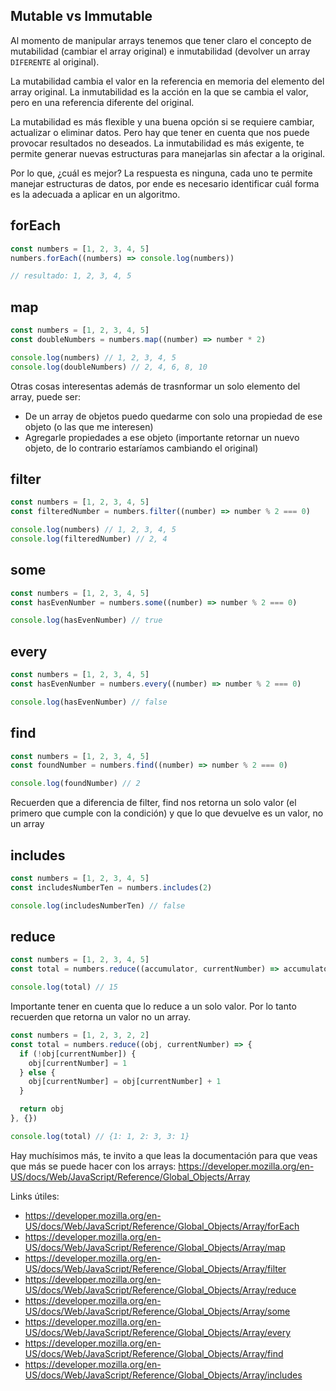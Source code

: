 ## Mutable vs Immutable
Al momento de manipular arrays tenemos que tener claro el concepto de mutabilidad (cambiar el array original) e inmutabilidad (devolver un array `DIFERENTE` al original).

La mutabilidad cambia el valor en la referencia en memoria del elemento del array original.
La inmutabilidad es la acción en la que se cambia el valor, pero en una referencia diferente del original.

La mutabilidad es más flexible y una buena opción si se requiere cambiar, actualizar o eliminar datos. Pero hay que tener en cuenta que nos puede provocar resultados no deseados. La inmutabilidad es más exigente, te permite generar nuevas estructuras para manejarlas sin afectar a la original.

Por lo que, ¿cuál es mejor? La respuesta es ninguna, cada uno te permite manejar estructuras de datos, por ende es necesario identificar cuál forma es la adecuada a aplicar en un algoritmo.

## forEach
```js
const numbers = [1, 2, 3, 4, 5]
numbers.forEach((numbers) => console.log(numbers))

// resultado: 1, 2, 3, 4, 5
```

## map
```js
const numbers = [1, 2, 3, 4, 5]
const doubleNumbers = numbers.map((number) => number * 2)

console.log(numbers) // 1, 2, 3, 4, 5
console.log(doubleNumbers) // 2, 4, 6, 8, 10
```

Otras cosas interesentas además de trasnformar un solo elemento del array, puede ser:
  - De un array de objetos puedo quedarme con solo una propiedad de ese objeto (o las que me interesen)
  - Agregarle propiedades a ese objeto (importante retornar un nuevo objeto, de lo contrario estaríamos cambiando el original)

## filter
```js
const numbers = [1, 2, 3, 4, 5]
const filteredNumber = numbers.filter((number) => number % 2 === 0)

console.log(numbers) // 1, 2, 3, 4, 5
console.log(filteredNumber) // 2, 4
```

## some
```js
const numbers = [1, 2, 3, 4, 5]
const hasEvenNumber = numbers.some((number) => number % 2 === 0)

console.log(hasEvenNumber) // true
```

## every
```js
const numbers = [1, 2, 3, 4, 5]
const hasEvenNumber = numbers.every((number) => number % 2 === 0)

console.log(hasEvenNumber) // false
```

## find
```js
const numbers = [1, 2, 3, 4, 5]
const foundNumber = numbers.find((number) => number % 2 === 0)

console.log(foundNumber) // 2
```

Recuerden que a diferencia de filter, find nos retorna un solo valor (el primero que cumple con la condición) y que lo que devuelve es un valor, no un array

## includes
```js
const numbers = [1, 2, 3, 4, 5]
const includesNumberTen = numbers.includes(2)

console.log(includesNumberTen) // false
```

## reduce
```js
const numbers = [1, 2, 3, 4, 5]
const total = numbers.reduce((accumulator, currentNumber) => accumulator + currentNumber, 0)

console.log(total) // 15
```

Importante tener en cuenta que lo reduce a un solo valor. Por lo tanto recuerden que retorna un valor no un array.

```js
const numbers = [1, 2, 3, 2, 2]
const total = numbers.reduce((obj, currentNumber) => {
  if (!obj[currentNumber]) {
    obj[currentNumber] = 1
  } else {
    obj[currentNumber] = obj[currentNumber] + 1
  }

  return obj
}, {})

console.log(total) // {1: 1, 2: 3, 3: 1}
```


Hay muchísimos más, te invito a que leas la documentación para que veas que más se puede hacer con los arrays: https://developer.mozilla.org/en-US/docs/Web/JavaScript/Reference/Global_Objects/Array

Links útiles:
  - https://developer.mozilla.org/en-US/docs/Web/JavaScript/Reference/Global_Objects/Array/forEach
  - https://developer.mozilla.org/en-US/docs/Web/JavaScript/Reference/Global_Objects/Array/map
  - https://developer.mozilla.org/en-US/docs/Web/JavaScript/Reference/Global_Objects/Array/filter
  - https://developer.mozilla.org/en-US/docs/Web/JavaScript/Reference/Global_Objects/Array/reduce
  - https://developer.mozilla.org/en-US/docs/Web/JavaScript/Reference/Global_Objects/Array/some
  - https://developer.mozilla.org/en-US/docs/Web/JavaScript/Reference/Global_Objects/Array/every
  - https://developer.mozilla.org/en-US/docs/Web/JavaScript/Reference/Global_Objects/Array/find
  - https://developer.mozilla.org/en-US/docs/Web/JavaScript/Reference/Global_Objects/Array/includes
